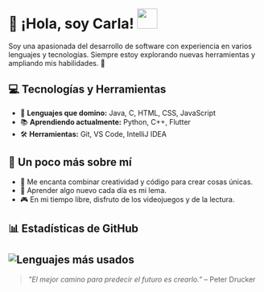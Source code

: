 # 👋 ¡Hola, soy Carla! <img src="https://media4.giphy.com/media/v1.Y2lkPTc5MGI3NjExZzM0NzFvamNoeWJzM25mbzZ2NDNsd3lrZWY5cG96NGI1dTBqcHFpMyZlcD12MV9pbnRlcm5hbF9naWZfYnlfaWQmY3Q9cw/ObNTw8Uzwy6KQ/giphy.gif" width="40" height="40" />
Soy una apasionada del desarrollo de software con experiencia en varios lenguajes y tecnologías. Siempre estoy explorando nuevas herramientas y ampliando mis habilidades. 🚀
## 💻 Tecnologías y Herramientas
- 🌟 **Lenguajes que domino:** Java, C, HTML, CSS, JavaScript
- 📚 **Aprendiendo actualmente:** Python, C++, Flutter
- 🛠️ **Herramientas:** Git, VS Code, IntelliJ IDEA
## 🌱 Un poco más sobre mí
- 🎨 Me encanta combinar creatividad y código para crear cosas únicas.
- 📖 Aprender algo nuevo cada día es mi lema.
- 🎮 En mi tiempo libre, disfruto de los videojuegos y de la lectura.
## 📊 Estadísticas de GitHub
![Lenguajes más usados](https://github-readme-stats.vercel.app/api/top-langs/?username=carlaalma&layout=compact&theme=radical)
---
> *"El mejor camino para predecir el futuro es crearlo."* – Peter Drucker


<!--
**carlaalma/carlaalma** is a ✨ _special_ ✨ repository because its `README.md` (this file) appears on your GitHub profile.

Here are some ideas to get you started:

- 🔭 I’m currently working on ...
- 🌱 I’m currently learning ...
- 👯 I’m looking to collaborate on ...
- 🤔 I’m looking for help with ...
- 💬 Ask me about ...
- 📫 How to reach me: ...
- 😄 Pronouns: ...
- ⚡ Fun fact: ...
-->
